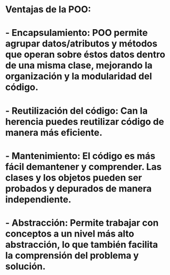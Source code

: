 # Ventajas de la POO:
# - Encapsulamiento: POO permite agrupar datos/atributos y métodos que operan sobre éstos datos dentro de una misma clase, mejorando la organización y la modularidad del código.
# - Reutilización del código: Can la herencia puedes reutilizar código de manera más eficiente.
# - Mantenimiento: El código es más fácil demantener y comprender. Las clases y los objetos pueden ser probados y depurados de manera independiente.
# - Abstracción: Permite trabajar con conceptos a un nivel más alto abstracción, lo que también facilita la comprensión del problema y solución.